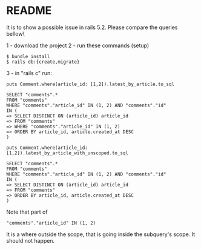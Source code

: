 # README

It is to show a possible issue in rails 5.2.
Please compare the queries bellow\

1 - download the project
2 - run these commands (setup)
```
$ bundle install
$ rails db:{create,migrate}
```
3 - in "rails c" run:
```
puts Comment.where(article_id: [1,2]).latest_by_article.to_sql
```
```
SELECT "comments".*
FROM "comments"
WHERE "comments"."article_id" IN (1, 2) AND "comments"."id"
IN (
=> SELECT DISTINCT ON (article_id) article_id
=> FROM "comments"
=> WHERE "comments"."article_id" IN (1, 2)
=> ORDER BY article_id, article.created_at DESC
)
```
```
puts Comment.where(article_id: [1,2]).latest_by_article_with_unscoped.to_sql
```
```
SELECT "comments".*
FROM "comments"
WHERE "comments"."article_id" IN (1, 2) AND "comments"."id"
IN (
=> SELECT DISTINCT ON (article_id) article_id
=> FROM "comments"
=> ORDER BY article_id, article.created_at DESC
)

```

Note that part of
```
"comments"."article_id" IN (1, 2)
```
It is a where outside the scope, that is going inside the subquery's scope. It should not happen.
